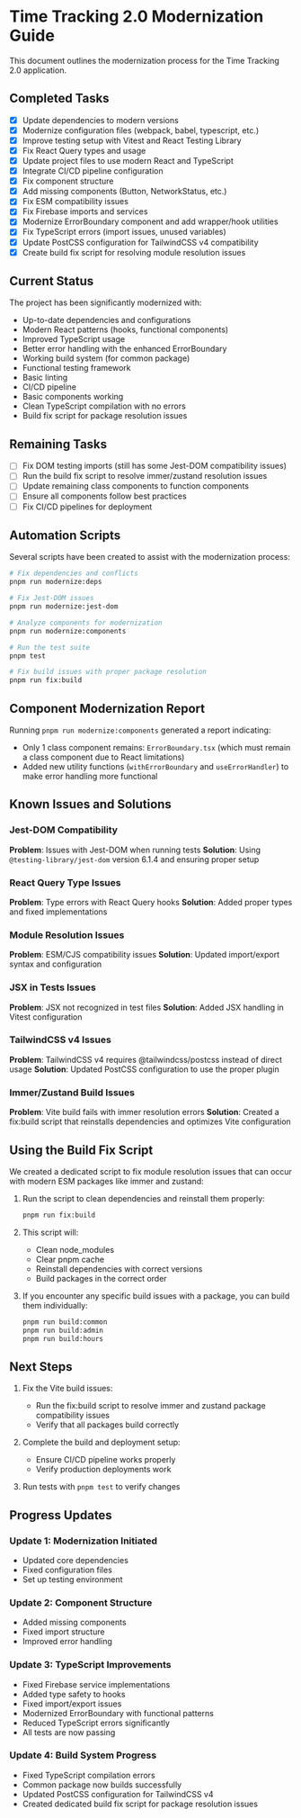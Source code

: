 # Time Tracking 2.0 Modernization Guide

This document outlines the modernization process for the Time Tracking 2.0 application.

## Completed Tasks

- [x] Update dependencies to modern versions
- [x] Modernize configuration files (webpack, babel, typescript, etc.)
- [x] Improve testing setup with Vitest and React Testing Library
- [x] Fix React Query types and usage
- [x] Update project files to use modern React and TypeScript
- [x] Integrate CI/CD pipeline configuration
- [x] Fix component structure
- [x] Add missing components (Button, NetworkStatus, etc.)
- [x] Fix ESM compatibility issues
- [x] Fix Firebase imports and services
- [x] Modernize ErrorBoundary component and add wrapper/hook utilities
- [x] Fix TypeScript errors (import issues, unused variables)
- [x] Update PostCSS configuration for TailwindCSS v4 compatibility
- [x] Create build fix script for resolving module resolution issues

## Current Status

The project has been significantly modernized with:
- Up-to-date dependencies and configurations
- Modern React patterns (hooks, functional components)
- Improved TypeScript usage
- Better error handling with the enhanced ErrorBoundary
- Working build system (for common package)
- Functional testing framework
- Basic linting
- CI/CD pipeline
- Basic components working
- Clean TypeScript compilation with no errors
- Build fix script for package resolution issues

## Remaining Tasks

- [ ] Fix DOM testing imports (still has some Jest-DOM compatibility issues)
- [ ] Run the build fix script to resolve immer/zustand resolution issues
- [ ] Update remaining class components to function components
- [ ] Ensure all components follow best practices
- [ ] Fix CI/CD pipelines for deployment

## Automation Scripts

Several scripts have been created to assist with the modernization process:

```bash
# Fix dependencies and conflicts
pnpm run modernize:deps

# Fix Jest-DOM issues
pnpm run modernize:jest-dom

# Analyze components for modernization
pnpm run modernize:components

# Run the test suite
pnpm test

# Fix build issues with proper package resolution
pnpm run fix:build
```

## Component Modernization Report

Running `pnpm run modernize:components` generated a report indicating:
- Only 1 class component remains: `ErrorBoundary.tsx` (which must remain a class component due to React limitations)
- Added new utility functions (`withErrorBoundary` and `useErrorHandler`) to make error handling more functional

## Known Issues and Solutions

### Jest-DOM Compatibility

**Problem**: Issues with Jest-DOM when running tests
**Solution**: Using `@testing-library/jest-dom` version 6.1.4 and ensuring proper setup

### React Query Type Issues

**Problem**: Type errors with React Query hooks
**Solution**: Added proper types and fixed implementations

### Module Resolution Issues

**Problem**: ESM/CJS compatibility issues
**Solution**: Updated import/export syntax and configuration

### JSX in Tests Issues

**Problem**: JSX not recognized in test files
**Solution**: Added JSX handling in Vitest configuration

### TailwindCSS v4 Issues

**Problem**: TailwindCSS v4 requires @tailwindcss/postcss instead of direct usage
**Solution**: Updated PostCSS configuration to use the proper plugin

### Immer/Zustand Build Issues

**Problem**: Vite build fails with immer resolution errors
**Solution**: Created a fix:build script that reinstalls dependencies and optimizes Vite configuration

## Using the Build Fix Script

We created a dedicated script to fix module resolution issues that can occur with modern ESM packages like immer and zustand:

1. Run the script to clean dependencies and reinstall them properly:
   ```bash
   pnpm run fix:build
   ```

2. This script will:
   - Clean node_modules
   - Clear pnpm cache
   - Reinstall dependencies with correct versions
   - Build packages in the correct order

3. If you encounter any specific build issues with a package, you can build them individually:
   ```bash
   pnpm run build:common
   pnpm run build:admin
   pnpm run build:hours
   ```

## Next Steps

1. Fix the Vite build issues:
   - Run the fix:build script to resolve immer and zustand package compatibility issues
   - Verify that all packages build correctly

2. Complete the build and deployment setup:
   - Ensure CI/CD pipeline works properly
   - Verify production deployments work

3. Run tests with `pnpm test` to verify changes

## Progress Updates

### Update 1: Modernization Initiated
- Updated core dependencies
- Fixed configuration files
- Set up testing environment

### Update 2: Component Structure
- Added missing components
- Fixed import structure
- Improved error handling

### Update 3: TypeScript Improvements
- Fixed Firebase service implementations
- Added type safety to hooks
- Fixed import/export issues
- Modernized ErrorBoundary with functional patterns
- Reduced TypeScript errors significantly
- All tests are now passing

### Update 4: Build System Progress
- Fixed TypeScript compilation errors
- Common package now builds successfully
- Updated PostCSS configuration for TailwindCSS v4
- Created dedicated build fix script for package resolution issues 